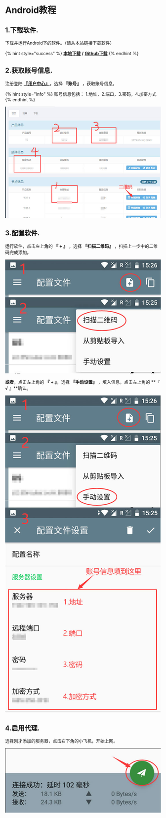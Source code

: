 # Android教程

## 1.下载软件.

下载并运行Android下的软件。（请从本站链接下载软件）

{% hint style="success" %}
[**本地下载**](https://dl.nordss.com/last_andriod.apk)   **/**   [**Github下载**](https://github.com/shadowsocks/shadowsocks-android/releases/download/v4.6.5/shadowsocks--universal-4.6.5.apk)
{% endhint %}

## 2.获取账号信息.

注册登陆 **​**[**『用户中心』**](https://my.d7networks.xyz/)​ ，选择 **『账号』** ，获取账号信息。

{% hint style="info" %}
账号信息包括： 1.地址，2.端口，3.密码，4.加密方式
{% endhint %}

![](../.gitbook/assets/ss_user.jpg)

## 3.配置软件.

运行软件，点击左上角的 **『 + 』** ，选择 **『扫描二维码』** ，扫描上一步中的二维码完成添加。

![](../.gitbook/assets/ss_android1.jpg)

**或者**，点击左上角的 **『 + 』**，选择 **『手动设置』** ，填入信息，点击左上角的 **『 √ 』**确认。

![](../.gitbook/assets/ss_android2.jpg)

## 4.启用代理.

选择刚才添加的服务器，点击右下角的小飞机，开始上网。

![](../.gitbook/assets/ss_android3.jpg)

